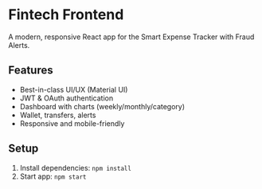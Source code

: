 # Fintech Frontend

A modern, responsive React app for the Smart Expense Tracker with Fraud Alerts.

## Features
- Best-in-class UI/UX (Material UI)
- JWT & OAuth authentication
- Dashboard with charts (weekly/monthly/category)
- Wallet, transfers, alerts
- Responsive and mobile-friendly

## Setup
1. Install dependencies: `npm install`
2. Start app: `npm start`

